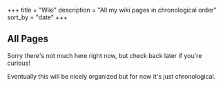 +++
title = "Wiki"
description = "All my wiki pages in chronological order"
sort_by = "date"
+++

## All Pages

Sorry there's not much here right now, but check back later if you're curious!

Eventually this will be nicely organized but for now it's just chronological.
